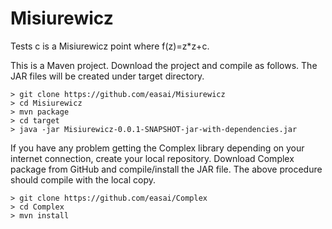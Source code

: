 # Misiurewicz
Tests c is a Misiurewicz point where f(z)=z*z+c. 

This is a Maven project.  Download the project and compile as follows.  The JAR files will be created under target directory.
```
> git clone https://github.com/easai/Misiurewicz
> cd Misiurewicz
> mvn package
> cd target
> java -jar Misiurewicz-0.0.1-SNAPSHOT-jar-with-dependencies.jar
```

If you have any problem getting the Complex library depending on your internet connection, create your local repository.  Download Complex package from GitHub and compile/install the JAR file.  The above procedure should compile with the local copy.
```
> git clone https://github.com/easai/Complex
> cd Complex
> mvn install
```
